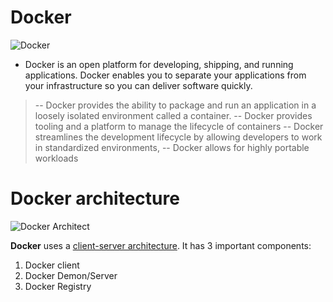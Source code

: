 # Docker
![Docker](https://encrypted-tbn0.gstatic.com/images?q=tbn:ANd9GcQkU_bceqEloV4JHnDQbHMSal_DRG4-7sJ5aHCKz0U0x7aVzdht6t6Jf8AybXWPW2uKLHk&usqp=CAU)

- Docker is an open platform for developing, shipping, and running applications. Docker enables you to separate your applications from your infrastructure so you can deliver software quickly.
> -- Docker provides the ability to package and run an application in a loosely isolated environment called a container.
 -- Docker provides tooling and a platform to manage the lifecycle of containers
 --  Docker streamlines the development lifecycle by allowing developers to work in standardized environments,
 --  Docker allows for highly portable workloads


# Docker architecture
![Docker Architect](https://docs.docker.com/engine/images/architecture.svg)

**Docker** uses a <u>client-server architecture</u>.
It has 3 important components:
 1. Docker client
 2. Docker Demon/Server
 3. Docker Registry
